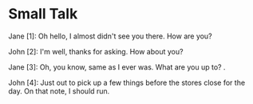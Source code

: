 # Small Talk

Jane [1]: Oh hello, I almost didn't see you there. How are you?

John [2]: I'm well, thanks for asking. How about you?

Jane [3]: Oh, you know, same as I ever was. What are you up to?
.

John [4]: Just out to pick up a few things before the stores close for the day. On that note, I should run.
